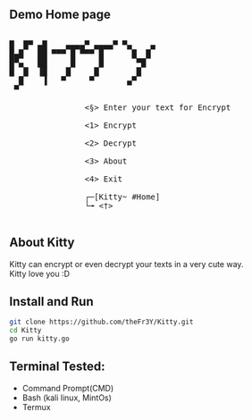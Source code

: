 ## Demo Home page
<pre>

█  █▀ ▄█    ▄▄▄▄▀ ▄▄▄▄▀ ▀▄    ▄
█▄█   ██ ▀▀▀ █ ▀▀▀ █      █  █
█▀▄   ██     █     █       ▀█
█  █  ▐█    █     █        █
  █    ▐   ▀     ▀       ▄▀
 ▀

                <§> Enter your text for Encrypt

                <1> Encrypt

                <2> Decrypt

                <3> About

                <4> Exit

                ┌─[Kitty~ #Home]
                └╼ <†>

</pre>

## About Kitty
Kitty can encrypt or even decrypt your texts in a very cute way.</br>
Kitty love you :D

## Install and Run
```bash
git clone https://github.com/theFr3Y/Kitty.git
cd Kitty
go run kitty.go
````

## Terminal Tested:
- Command Prompt(CMD)
- Bash (kali linux, MintOs)
- Termux

